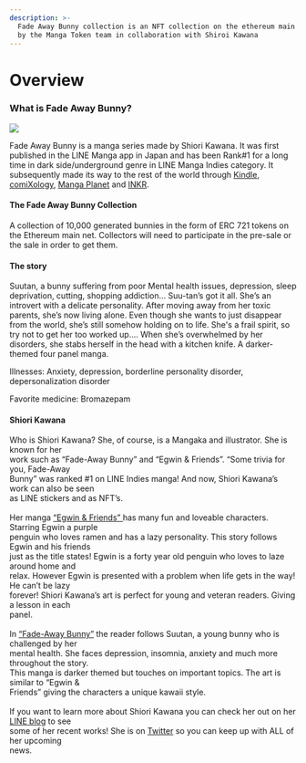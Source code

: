 ```yaml
---
description: >-
  Fade Away Bunny collection is an NFT collection on the ethereum main net made
  by the Manga Token team in collaboration with Shiroi Kawana
---
```


# Overview

### What is Fade Away Bunny?

![](.gitbook/assets/bunny\_sample.gif)

Fade Away Bunny is a manga series made by Shiori Kawana. It was first published in the LINE Manga app in Japan and has been Rank#1 for a long time in dark side/underground genre in LINE Manga Indies category. It subsequently made its way to the rest of the world through [Kindle](https://www.amazon.com/gp/product/B096WFHM41?notRedirectToSDP=1\&ref\_=dbs\_mng\_calw\_0\&storeType=ebooks), [comiXology](https://www.comixology.com/Fade-Away-Bunny/comics-series/156692?ref=cHVibGlzaGVyL3ZpZXcvZGVza3RvcC9saXN0L3Nlcmllc0xpc3Q), [Manga Planet](https://mangaplanet.com/fade-away-bunny/) and [INKR](https://inkr.com/ik-title-861).

#### The Fade Away Bunny Collection

A collection of 10,000 generated bunnies in the form of ERC 721 tokens on the Ethereum main net. Collectors will need to participate in the pre-sale or the sale in order to get them.

#### The story

Suutan, a bunny suffering from poor Mental health issues, depression, sleep deprivation, cutting, shopping addiction... Suu-tan’s got it all. She’s an introvert with a delicate personality. After moving away from her toxic parents, she’s now living alone. Even though she wants to just disappear from the world, she’s still somehow holding on to life. She's a frail spirit, so try not to get her too worked up.... When she’s overwhelmed by her disorders, she stabs herself in the head with a kitchen knife. A darker-themed four panel manga.

Illnesses: Anxiety, depression, borderline personality disorder, depersonalization disorder

Favorite medicine: Bromazepam

#### Shiori Kawana

Who is Shiori Kawana? She, of course, is a Mangaka and illustrator. She is known for her\
work such as “Fade-Away Bunny” and “Egwin & Friends”. “Some trivia for you, Fade-Away\
Bunny” was ranked #1 on LINE Indies manga! And now, Shiori Kawana’s work can also be seen\
as LINE stickers and as NFT’s.\
\
Her manga [“Egwin & Friends” ](https://www.instagram.com/naspen\_egwin/)has many fun and loveable characters. Starring Egwin a purple\
penguin who loves ramen and has a lazy personality. This story follows Egwin and his friends\
just as the title states! Egwin is a forty year old penguin who loves to laze around home and\
relax. However Egwin is presented with a problem when life gets in the way! He can’t be lazy\
forever! Shiori Kawana’s art is perfect for young and veteran readers. Giving a lesson in each\
panel.\
\
In [“Fade-Away Bunny”](https://www.comixology.com/Fade-Away-Bunny/comics-series/156692) the reader follows Suutan, a young bunny who is challenged by her\
mental health. She faces depression, insomnia, anxiety and much more throughout the story.\
This manga is darker themed but touches on important topics. The art is similar to “Egwin &\
Friends” giving the characters a unique kawaii style.\
\
If you want to learn more about Shiori Kawana you can check her out on her [LINE blog](https://lineblog.me/shiori\_kawana/) to see\
some of her recent works! She is on [Twitter](https://twitter.com/shiorikawana) so you can keep up with ALL of her upcoming\
news.
